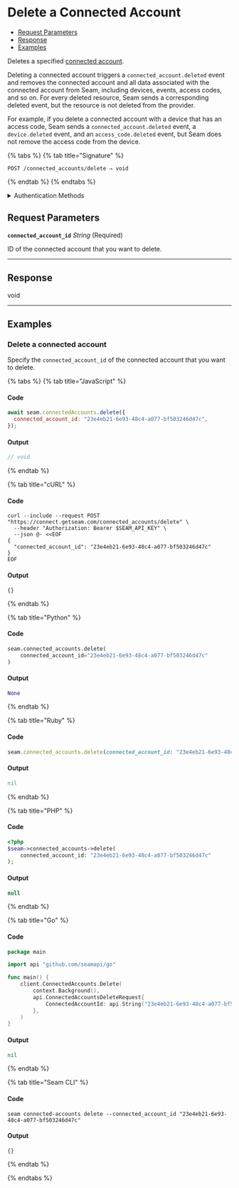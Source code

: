 # Delete a Connected Account

- [Request Parameters](./#request-parameters)
- [Response](./#response)
- [Examples](./#examples)

Deletes a specified [connected account](../../core-concepts/connected-accounts/README.md).

Deleting a connected account triggers a `connected_account.deleted` event and removes the connected account and all data associated with the connected account from Seam, including devices, events, access codes, and so on. For every deleted resource, Seam sends a corresponding deleted event, but the resource is not deleted from the provider.

For example, if you delete a connected account with a device that has an access code, Seam sends a `connected_account.deleted` event, a `device.deleted` event, and an `access_code.deleted` event, but Seam does not remove the access code from the device.

{% tabs %}
{% tab title="Signature" %}
```
POST /connected_accounts/delete ⇒ void
```
{% endtab %}
{% endtabs %}

<details>

<summary>Authentication Methods</summary>

- API key
- Personal access token
  <br>Must also include the `seam-workspace` header in the request.

To learn more, see [Authentication](https://docs.seam.co/latest/api/authentication).
</details>

## Request Parameters

**`connected_account_id`** *String* (Required)

ID of the connected account that you want to delete.

---


## Response

void


---

## Examples

### Delete a connected account

Specify the `connected_account_id` of the connected account that you want to delete.

{% tabs %}
{% tab title="JavaScript" %}
#### Code

```javascript
await seam.connectedAccounts.delete({
  connected_account_id: "23e4eb21-6e93-48c4-a077-bf503246d47c",
});
```

#### Output

```javascript
// void
```
{% endtab %}

{% tab title="cURL" %}
#### Code

```curl
curl --include --request POST "https://connect.getseam.com/connected_accounts/delete" \
  --header "Authorization: Bearer $SEAM_API_KEY" \
  --json @- <<EOF
{
  "connected_account_id": "23e4eb21-6e93-48c4-a077-bf503246d47c"
}
EOF
```

#### Output

```curl
{}
```
{% endtab %}

{% tab title="Python" %}
#### Code

```python
seam.connected_accounts.delete(
    connected_account_id="23e4eb21-6e93-48c4-a077-bf503246d47c"
)
```

#### Output

```python
None
```
{% endtab %}

{% tab title="Ruby" %}
#### Code

```ruby
seam.connected_accounts.delete(connected_account_id: "23e4eb21-6e93-48c4-a077-bf503246d47c")
```

#### Output

```ruby
nil
```
{% endtab %}

{% tab title="PHP" %}
#### Code

```php
<?php
$seam->connected_accounts->delete(
    connected_account_id: "23e4eb21-6e93-48c4-a077-bf503246d47c"
);
```

#### Output

```php
null
```
{% endtab %}

{% tab title="Go" %}
#### Code

```go
package main

import api "github.com/seamapi/go"

func main() {
	client.ConnectedAccounts.Delete(
		context.Background(),
		api.ConnectedAccountsDeleteRequest{
			ConnectedAccountId: api.String("23e4eb21-6e93-48c4-a077-bf503246d47c"),
		},
	)
}
```

#### Output

```go
nil
```
{% endtab %}

{% tab title="Seam CLI" %}
#### Code

```seam_cli
seam connected-accounts delete --connected_account_id "23e4eb21-6e93-48c4-a077-bf503246d47c"
```

#### Output

```seam_cli
{}
```
{% endtab %}

{% endtabs %}


